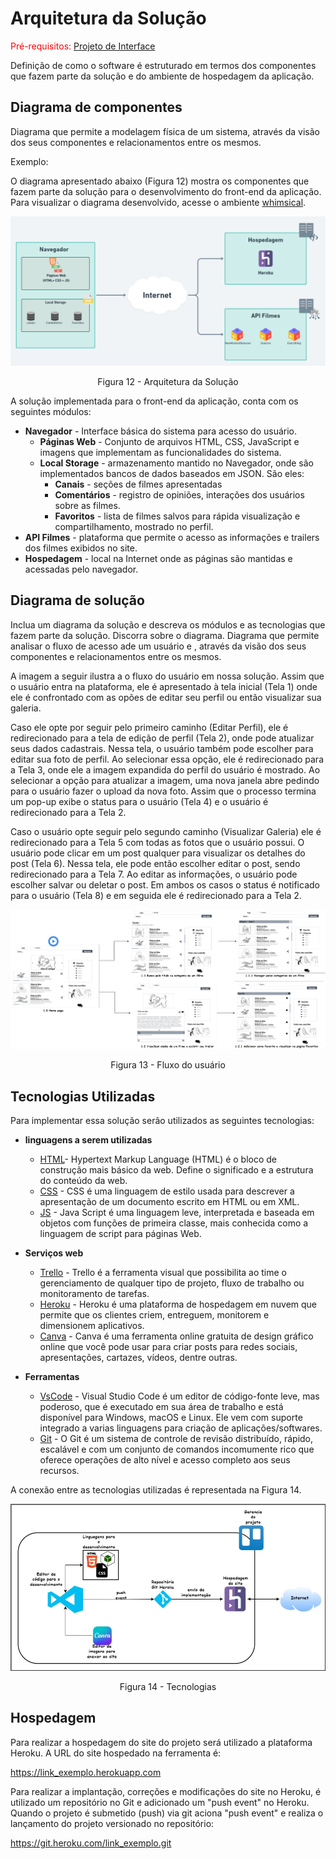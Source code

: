 # Arquitetura da Solução

<span style="color:red">Pré-requisitos: <a href="04-Projeto de Interface.md"> Projeto de Interface</a></span>

Definição de como o software é estruturado em termos dos componentes que fazem parte da solução e do ambiente de hospedagem da aplicação. 

## Diagrama de componentes

Diagrama que permite a modelagem física de um sistema, através da visão dos seus componentes e relacionamentos entre os mesmos.

Exemplo: 

O diagrama apresentado abaixo (Figura 12) mostra os componentes que fazem parte da solução para o desenvolvimento do front-end da aplicação. 
Para visualizar o diagrama desenvolvido, acesse o ambiente [whimsical](https://whimsical.com/K9fDy81GPwhYqHiLwGC6m7).

![Diagrama de Componentes](img/componentes.png)
<center>Figura 12 - Arquitetura da Solução</center>


A solução implementada para o front-end da aplicação, conta com os seguintes módulos:
- **Navegador** - Interface básica do sistema para acesso do usuário.
  - **Páginas Web** - Conjunto de arquivos HTML, CSS, JavaScript e imagens que implementam as funcionalidades do sistema.
   - **Local Storage** - armazenamento mantido no Navegador, onde são implementados bancos de dados baseados em JSON. São eles: 
     - **Canais** - seções de filmes apresentadas 
     - **Comentários** - registro de opiniões, interações dos usuários sobre as filmes.
     - **Favoritos** - lista de filmes salvos para rápida visualização e compartilhamento, mostrado no perfil.
 - **API Filmes** - plataforma que permite o acesso as informações e trailers dos filmes exibidos no site.
 - **Hospedagem** - local na Internet onde as páginas são mantidas e acessadas pelo navegador. 

## Diagrama de solução
Inclua um diagrama da solução e descreva os módulos e as tecnologias que fazem parte da solução. Discorra sobre o diagrama.
Diagrama que permite analisar o fluxo de acesso ade um usuário e , através da visão dos seus componentes e relacionamentos entre os mesmos.

A imagem a seguir ilustra a o fluxo do usuário em nossa solução. Assim
que o usuário entra na plataforma, ele é apresentado à tela inicial
(Tela 1) onde ele é confrontado com as opões de editar seu perfil ou
então visualizar sua galeria.

Caso ele opte por seguir pelo primeiro caminho (Editar Perfil), ele é
redirecionado para a tela de edição de perfil (Tela 2), onde pode
atualizar seus dados cadastrais. Nessa tela, o usuário também pode
escolher para editar sua foto de perfil. Ao selecionar essa opção, ele é
redirecionado para a Tela 3, onde ele a imagem expandida do perfil do
usuário é mostrado. Ao selecionar a opção para atualizar a imagem, uma
nova janela abre pedindo para o usuário fazer o upload da nova foto.
Assim que o processo termina um pop-up exibe o status para o usuário
(Tela 4) e o usuário é redirecionado para a Tela 2.

Caso o usuário opte seguir pelo segundo caminho (Visualizar Galeria) ele
é redirecionado para a Tela 5 com todas as fotos que o usuário possui. O
usuário pode clicar em um post qualquer para visualizar os detalhes do
post (Tela 6). Nessa tela, ele pode então escolher editar o post, sendo
redirecionado para a Tela 7. Ao editar as informações, o usuário pode
escolher salvar ou deletar o post. Em ambos os casos o status é
notificado para o usuário (Tela 8) e em seguida ele é redirecionado
para a Tela 2.

![Fluxo do usuário](img/userflow.jpg)
<center>Figura 13 - Fluxo do usuário</center>

## Tecnologias Utilizadas

Para implementar essa solução serão utilizados as seguintes tecnologias:
- **linguagens a serem utilizadas** 
  - [HTML](https://developer.mozilla.org/pt-BR/docs/Web/HTML)- Hypertext Markup Language (HTML) é o bloco de construção mais básico da web. Define o significado e a estrutura do conteúdo da web.
  - [CSS](https://developer.mozilla.org/pt-BR/docs/Web/CSS) - CSS é uma linguagem de estilo usada para descrever a apresentação de um documento escrito em HTML ou em XML.
  - [JS](https://developer.mozilla.org/pt-BR/docs/Web/JavaScript) - Java Script é uma linguagem leve, interpretada e baseada em objetos com funções de primeira classe, mais conhecida como a linguagem de script para páginas Web.

- **Serviços web**
  - [Trello](https://trello.com/home) - Trello é a ferramenta visual que possibilita ao time o gerenciamento de qualquer tipo de projeto, fluxo de trabalho ou monitoramento de tarefas.
  - [Heroku](https://www.heroku.com) - Heroku é uma plataforma de hospedagem em nuvem que permite que os clientes criem, entreguem, monitorem e dimensionem aplicativos.
  - [Canva](https://www.canva.com/pt_br/) - Canva é uma ferramenta online gratuita de design gráfico online que você pode usar para criar posts para redes sociais, apresentações, cartazes, vídeos, dentre outras.

- **Ferramentas** 
  - [VsCode](https://code-visualstudio-com.translate.goog/docs?_x_tr_sl=en&_x_tr_tl=pt&_x_tr_hl=pt-BR&_x_tr_pto=sc) - Visual Studio Code é um editor de código-fonte leve, mas poderoso, que é executado em sua área de trabalho e está disponível para Windows, macOS e Linux. Ele vem com suporte integrado a varias linguagens para criação de aplicações/softwares.
  - [Git](https://git-scm.com/docs/git/pt_BR) - O Git é um sistema de controle de revisão distribuído, rápido, escalável e com um conjunto de comandos incomumente rico que oferece operações de alto nível e acesso completo aos seus recursos.

A conexão entre as tecnologias utilizadas é representada na Figura 14.

![Diagrama das tecnologias](img/tecnologias.jpg)
<center>Figura 14 - Tecnologias</center>


## Hospedagem

Para realizar a hospedagem do site do projeto será utilizado a plataforma Heroku. A URL do site hospedado na ferramenta é:

https://link_exemplo.herokuapp.com

Para realizar a implantação, correções e modificações do site no Heroku, é utilizado um repositório no Git e adicionado um "push event" no Heroku.
Quando o projeto é submetido (push) via git aciona "push event" e realiza o lançamento do projeto versionado no repositório:

https://git.heroku.com/link_exemplo.git
